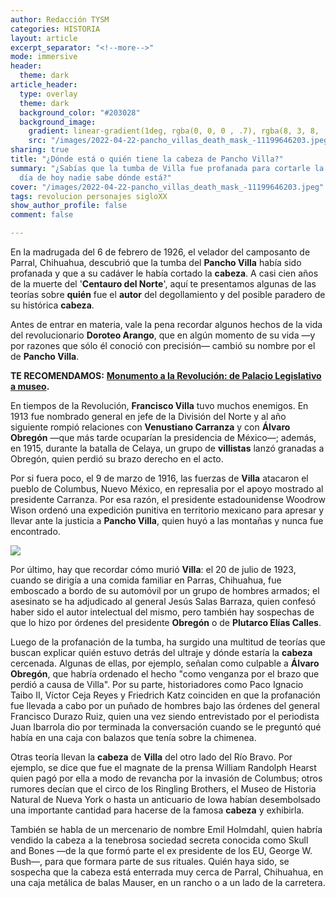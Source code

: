 ```yaml
---
author: Redacción TYSM
categories: HISTORIA
layout: article
excerpt_separator: "<!--more-->"
mode: immersive
header:
  theme: dark
article_header:
  type: overlay
  theme: dark
  background_color: "#203028"
  background_image:
    gradient: linear-gradient(1deg, rgba(0, 0, 0 , .7), rgba(8, 3, 8, .9))
    src: "/images/2022-04-22-pancho_villas_death_mask_-11199646203.jpeg"
sharing: true
title: "¿Dónde está o quién tiene la cabeza de Pancho Villa?"
summary: "¿Sabías que la tumba de Villa fue profanada para cortarle la cabeza, y al
  día de hoy nadie sabe dónde está?"
cover: "/images/2022-04-22-pancho_villas_death_mask_-11199646203.jpeg"
tags: revolucion personajes sigloXX
show_author_profile: false
comment: false

---
```

En la madrugada del 6 de febrero de 1926, el velador del camposanto de Parral, Chihuahua, descubrió que la tumba del **Pancho Villa** había sido profanada y que a su cadáver le había cortado la **cabeza**. A casi cien años de la muerte del '**Centauro del Norte**', aquí te presentamos algunas de las teorías sobre **quién** fue el **autor** del degollamiento y del posible paradero de su histórica **cabeza**.

Antes de entrar en materia, vale la pena recordar algunos hechos de la vida del revolucionario **Doroteo Arango**, que en algún momento de su vida —y por razones que sólo él conoció con precisión— cambió su nombre por el de **Pancho Villa**.

**TE RECOMENDAMOS:** [**Monumento a la Revolución: de Palacio Legislativo a museo**](https://blog.tonoysumariachi.com/historia/2022/09/28/monumento-a-la-revolucion-de-palacio-legislativo-a-museo.html)**.**

En tiempos de la Revolución, **Francisco Villa** tuvo muchos enemigos. En 1913 fue nombrado general en jefe de la División del Norte y al año siguiente rompió relaciones con **Venustiano Carranza** y con **Álvaro Obregón** —que más tarde ocuparían la presidencia de México—; además, en 1915, durante la batalla de Celaya, un grupo de **villistas** lanzó granadas a Obregón, quien perdió su brazo derecho en el acto.

Por si fuera poco, el 9 de marzo de 1916, las fuerzas de **Villa** atacaron el pueblo de Columbus, Nuevo México, en represalia por el apoyo mostrado al presidente Carranza. Por esa razón, el presidente estadounidense Woodrow Wison ordenó una expedición punitiva en territorio mexicano para apresar y llevar ante la justicia a **Pancho Villa**, quien huyó a las montañas y nunca fue encontrado.

![](https://upload.wikimedia.org/wikipedia/commons/thumb/9/95/Pancho_Villa_bandolier.jpg/1024px-Pancho_Villa_bandolier.jpg)

Por último, hay que recordar cómo murió **Villa**: el 20 de julio de 1923, cuando se dirigía a una comida familiar en Parras, Chihuahua, fue emboscado a bordo de su automóvil por un grupo de hombres armados; el asesinato se ha adjudicado al general Jesús Salas Barraza, quien confesó haber sido el autor intelectual del mismo, pero también hay sospechas de que lo hizo por órdenes del presidente **Obregón** o de **Plutarco Elías Calles**.

Luego de la profanación de la tumba, ha surgido una multitud de teorías que buscan explicar quién estuvo detrás del ultraje y dónde estaría la **cabeza** cercenada. Algunas de ellas, por ejemplo, señalan como culpable a **Álvaro Obregón**, que habría ordenado el hecho "como venganza por el brazo que perdió a causa de Villa". Por su parte, historiadores como Paco Ignacio Taibo II, Víctor Ceja Reyes y Friedrich Katz coinciden en que la profanación fue llevada a cabo por un puñado de hombres bajo las órdenes del general Francisco Durazo Ruiz, quien una vez siendo entrevistado por el periodista Juan Ibarrola dio por terminada la conversación cuando se le preguntó qué había en una caja con balazos que tenía sobre la chimenea.

Otras teoría llevan la **cabeza** de **Villa** del otro lado del Río Bravo. Por ejemplo, se dice que fue el magnate de la prensa William Randolph Hearst quien pagó por ella a modo de revancha por la invasión de Columbus; otros rumores decían que el circo de los Ringling Brothers, el Museo de Historia Natural de Nueva York o hasta un anticuario de Iowa habían desembolsado una importante cantidad para hacerse de la famosa **cabeza** y exhibirla.

También se habla de un mercenario de nombre Emil Holmdahl, quien habría vendido la cabeza a la tenebrosa sociedad secreta conocida como Skull and Bones —de la que formó parte el ex presidente de los EU, George W. Bush—, para que formara parte de sus rituales. Quién haya sido, se sospecha que la cabeza está enterrada muy cerca de Parral, Chihuahua, en una caja metálica de balas Mauser, en un rancho o a un lado de la carretera.